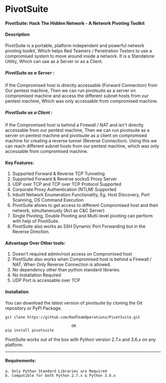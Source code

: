 # PivotSuite
#### PivotSuite: Hack The Hidden Network -  A Network Pivoting Toolkit

#### Description 
PivotSuite is a portable, platform independent and powerful network pivoting toolkit, 
Which helps Red Teamers / Penetration Testers to use a compromised system to move around inside a network. 
It is a Standalone Utility, Which can use as a Server or as a Client.

##### PivotSuite as a Server : 
If the Compromised host is directly accessable (Forward Connection) from Our pentest machine,
Then we can run pivotsuite as a server on compromised machine and access the different subnet hosts from our pentest machine, 
Which was only accessable from compromised machine. 

##### PivotSuite as a Client : 
If the Compromised host is behind a Firewall / NAT and isn't directly accessable from our 
pentest machine, Then we can run pivotsuite as a server on pentest machine and pivotsuite as a client on compromised machine
for creating a reverse tunnel (Reverse Connection). Using this we can reach different subnet hosts from our pentest machine,
which was only accessable from compromised machine. 


#### Key Features: 
1. Supported Forward & Reverse TCP Tunneling
2. Supported Forward & Reverse socks5 Proxy Server
3. UDP over TCP and TCP over TCP Protocol Supported
4. Corporate Proxy Authentication (NTLM) Supported
5. Inbuilt Network Enumeration Functionality, Eg. Host Discovery, Port Scanning, OS Command Execution 
6. PivotSuite allows to get access to different Compromised host and their network, simultaneously (Act as C&C Server) 
7. Single Pivoting, Double Pivoting and Multi-level pivoting can  perform with help of PivotSuite. 
8. PivotSuite also works as SSH Dynamic Port Forwarding but in the Reverse Direction.   


#### Advantage Over Other tools:

1. Doesn't required admin/root access on Compromised host
2. PivotSuite also works when Compromised host is behind a Firewall / NAT, When Only Reverse Connection is allowed. 
3. No dependency other than python standard libraries.
4. No Installation Required 
5. UDP Port is accessable over TCP

#### Installation
You can download the latest version of pivotsuite by cloning the Git repository or PyPI Package.

    git clone https://github.com/RedTeamOperations/PivotSuite.git
            
                                  OR
    pip install pivotsuite
     
PivotSuite works out of the box with Python version 2.7.x and 3.6.x on any platform.
    
----------------------------------------------------------------------------------------------------------------------------

 #### Requirements:
 
    a. Only Python Standard Libraries are Required
    b. Compatible for both Python 2.7.x & Python 3.6.x
  
